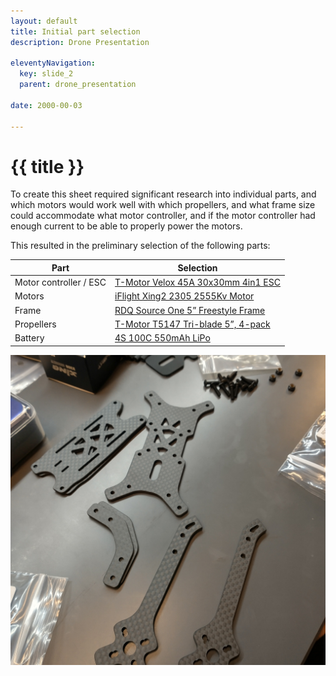 ```yaml
---
layout: default
title: Initial part selection
description: Drone Presentation

eleventyNavigation:
  key: slide_2
  parent: drone_presentation
  
date: 2000-00-03

---
```

<div class="carousel-item" style="height: 100%">
<h1 class="text-center mt-3">{{ title }}</h1>

<div class="container align-content-center" style="height: 100%">
<div class="row">
<div class="col-lg align-content-center">


To create this sheet required significant research into individual parts, and which motors would work well with which propellers, and what frame size could accommodate what motor controller, and if the motor controller had enough current to be able to properly power the motors.

This resulted in the preliminary selection of the following parts:

<div class="d-flex justify-content-center">

|Part|Selection|
|-|-|
|Motor controller / ESC|	 [T-Motor Velox 45A 30x30mm 4in1 ESC](https://www.racedayquads.com/products/t-motor-velox-45a-32bit-3-6s-30x30-4in1-esc-1?variant=32293091115121)|
|Motors	| [iFlight Xing2 2305 2555Kv Motor](https://www.racedayquads.com/products/iflight-xing2-2306-2555kv-motor?variant=32320681279601)|
|Frame	| [RDQ Source One 5” Freestyle Frame](https://www.racedayquads.com/products/rdq-source-one-v3-5-freestyle-frame?variant=29592522293361)|
|Propellers	| [T-Motor T5147 Tri-blade 5”, 4-pack](https://www.racedayquads.com/products/t-motor-t5147-popo-compatible-tri-blade-5-prop-4-pack-choose-your-color?variant=31263896502385)|
|Battery	| [4S 100C 550mAh LiPo](https://www.racedayquads.com/products/rdq-series-15-2v-4s-550mah-100c-lihv-battery-xt30)|

</div>

</div>
<div class="col-lg align-content-center">

![alt text](IMG_20220916_133510641_HDR.jpg "Purchased frame parts and motors")

</div>
</div>
</div>

</div>